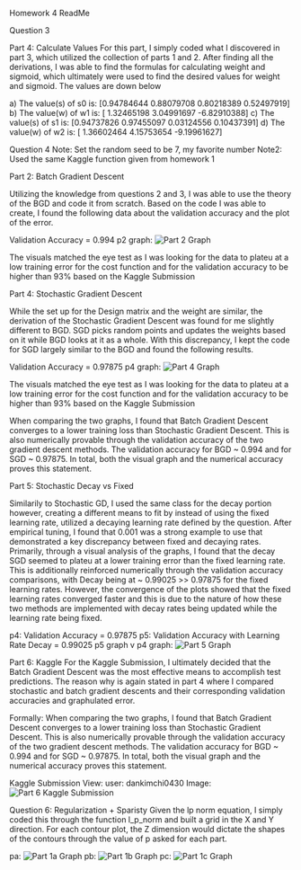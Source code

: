 Homework 4 ReadMe

Question 3

Part 4: Calculate Values
For this part, I simply coded what I discovered in part 3, which utilized the collection of parts 1 and 2. After finding all the derivations, I was able to find the formulas for calculating weight and sigmoid, which ultimately were used to find the desired values for weight and sigmoid. The values are down below

a) The value(s) of s0 is: [0.94784644 0.88079708 0.80218389 0.52497919]
b) The value(w) of w1 is: [ 1.32465198  3.04991697 -6.82910388]
c) The value(s) of s1 is: [0.94737826 0.97455097 0.03124556 0.10437391]
d) The value(w) of w2 is: [ 1.36602464  4.15753654 -9.19961627]



Question 4
Note: Set the random seed to be 7, my favorite number
Note2: Used the same Kaggle function given from homework 1


Part 2: Batch Gradient Descent

Utilizing the knowledge from questions 2 and 3, I was able to use the theory of the BGD and code it from scratch. Based on the code I was able to create, I found the following data about the validation accuracy and the plot of the error.

Validation Accuracy =  0.994
p2 graph: ![Part 2 Graph](q4_plots/p2_batch_gd.png)

The visuals matched the eye test as I was looking for the data to plateu at a low training error for the cost function and for the validation accuracy to be higher than 93% based on the Kaggle Submission



Part 4: Stochastic Gradient Descent

While the set up for the Design matrix and the weight are similar, the derivation of the Stochastic Gradient Descent was found for me slightly different to BGD. SGD picks random points and updates the weights based on it while BGD looks at it as a whole. With this discrepancy, I kept the code for SGD largely similar to the BGD and found the following results.

Validation Accuracy =  0.97875
p4 graph: ![Part 4 Graph](q4_plots/p4_stochastic_gd.png)

The visuals matched the eye test as I was looking for the data to plateu at a low training error for the cost function and for the validation accuracy to be higher than 93% based on the Kaggle Submission

When comparing the two graphs, I found that Batch Gradient Descent converges to a lower training loss than Stochastic Gradient Descent. This is also numerically provable through the validation accuracy of the two gradient descent methods. The validation accuracy for BGD ~ 0.994 and for SGD ~ 0.97875. In total, both the visual graph and the numerical accuracy proves this statement. 


Part 5: Stochastic Decay vs Fixed

Similarily to Stochastic GD, I used the same class for the decay portion however, creating a different means to fit by instead of using the fixed learning rate, utilized a decaying learning rate defined by the question. After empirical tuning, I found that 0.001 was a strong example to use that demonstrated a key discrepancy between fixed and decaying rates. Primarily, through a visual analysis of the graphs, I found that the decay SGD seemed to plateu at a lower training error than the fixed learning rate. This is additionally reinforced numerically through the validation accuracy comparisons, with Decay being at ~ 0.99025 >> 0.97875 for the fixed learning rates. However, the convergence of the plots showed that the fixed learning rates converged faster and this is due to the nature of how these two methods are implemented with decay rates being updated while the learning rate being fixed. 

p4: Validation Accuracy =  0.97875
p5: Validation Accuracy with Learning Rate Decay = 0.99025
p5 graph v p4 graph: ![Part 5 Graph](q4_plots/p5_decay_v_fixed.png)


Part 6: Kaggle
For the Kaggle Submission, I ultimately decided that the Batch Gradient Descent was the most effective means to accomplish test predictions. The reason why is again stated in part 4 where I compared stochastic and batch gradient descents and their corresponding validation accuracies and graphulated error. 

Formally: When comparing the two graphs, I found that Batch Gradient Descent converges to a lower training loss than Stochastic Gradient Descent. This is also numerically provable through the validation accuracy of the two gradient descent methods. The validation accuracy for BGD ~ 0.994 and for SGD ~ 0.97875. In total, both the visual graph and the numerical accuracy proves this statement. 


Kaggle Submission View: 
user: dankimchi0430
Image: ![Part 6 Kaggle Submission](Kaggle_Submission/hw4_Kaggle_Submission.png)




Question 6: Regularization + Sparisty
Given the lp norm equation, I simply coded this through the function l_p_norm and built a grid in the X and Y direction. For each contour plot, the Z dimension would dictate the shapes of the contours through the value of p asked for each part.

pa: ![Part 1a Graph](q6_plots/q6a.png)
pb: ![Part 1b Graph](q6_plots/q6b.png)
pc: ![Part 1c Graph](q6_plots/q6c.png)